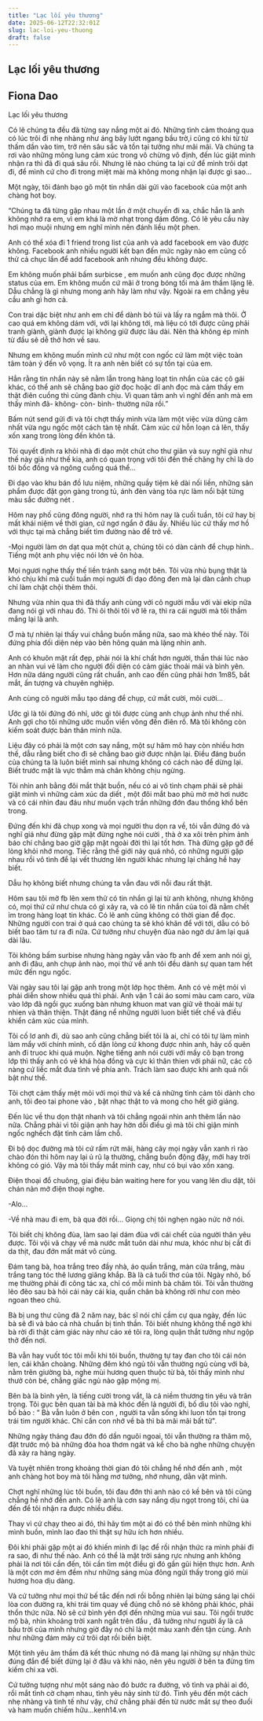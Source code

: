 ```yaml
---
title: "Lạc lối yêu thương"
date: 2025-06-12T22:32:01Z
slug: lac-loi-yeu-thuong
draft: false
---
```


## Lạc lối yêu thương

## Fiona Dao

Lạc lối yêu thương

Có lẽ chúng ta đều đã từng say nắng một ai đó. Những tình cảm thoáng qua có lúc trôi đi nhẹ nhàng như áng bây lướt ngang bầu trờ,i cũng có khi từ từ thấm dần vào tim, trở nên sâu sắc và tồn tại tưởng như mãi mãi.
Và chúng ta rơi vào những mông lung cảm xúc trong vô chừng vô định, đến lúc giật mình nhận ra thì đã đi quá sâu rồi. Nhưng lẽ nào chúng ta lại cứ để mình trôi dạt đi, để mình cứ cho đi trong miệt mài mà không mong nhận lại được gì sao…
 
Một ngày, tôi đánh bạo gõ một tin nhắn dài gửi vào facebook của một anh chàng hot boy.
 
“Chúng ta đã từng gặp nhau một lần ở một chuyến đi xa, chắc hẳn là anh không nhớ ra em, vì em khá là mờ nhạt trong đám đông. Có lẽ yêu cầu này hơi mạo muội nhưng em nghĩ mình nên đánh liều một phen. 
 
Anh có thể xóa đi 1 friend trong list của anh và add facebook em vào được không. Facebook anh nhiều người kết bạn đến mức ngày nào em cũng cố thử cả chục lần để add facebook anh nhưng đều không được.
 
Em không muốn phải bấm surbicse , em muốn anh cũng đọc được những status của em. Em không muốn cứ mãi ở trong bóng tối mà âm thầm lặng lẽ. Dẫu chẳng là gì nhưng mong anh hãy làm như vậy.
Ngoài ra em chẳng yêu cầu anh gì hơn cả.
 
Con trai dặc biệt như anh em chỉ để dành bỏ túi và lấy ra ngắm mà thôi. Ở cao quá em không dám với, với lại không tới, mà liệu có tới được cũng phải tranh giành, giành được lại không giữ được lâu dài. Nên thà không ép mình từ đầu sẽ dễ thở hơn về sau.
 
Nhưng em không muốn mình cứ như một con ngốc cứ làm một việc toàn tâm toàn ý đến vô vọng. Ít ra anh nên biết có sự tồn tại của em.
 
Hẳn rằng tin nhắn này sẽ nằm lẫn trong hàng loạt tin nhắn của các cô gái khác, có thể anh sẽ chẳng bao giờ đọc hoặc dĩ anh đọc mà cảm thấy em thật điên cuồng thì cũng đành chịu. Vì quan tâm anh vì nghĩ đến anh mà em thấy mình đã- không- còn- bình- thường nữa rồi.”
 
Bấm nút send gửi đi và tôi chợt thấy mình vừa làm một việc vừa dũng cảm nhất vừa ngu ngốc một cách tàn tệ nhất. Cảm xúc cứ hỗn loạn cả lên, thấy xốn xang trong lòng đến khôn tả.
 
Tôi quyết định ra khỏi nhà đi dạo một chút cho thư giãn và suy nghĩ giả như thế này giả như thế kia, anh có quan trọng với tôi đến thế chăng hy chỉ là do tôi bốc đồng và ngông cuồng quá thể…
 
Đi dạo vào khu bán đồ lưu niệm, những quầy tiệm kê dài nối liền, những sản phẩm được đặt gọn gàng trong tủ, ánh đèn vàng tỏa rực làm nổi bật từng màu sắc đường nét . 
 
Hôm nay phố cũng đông người, nhớ ra thì hôm nay là cuối tuần, tôi cứ hay bị mất khái niệm về thời gian, cứ ngơ ngẩn ở đâu ấy. Nhiều lúc cứ thấy mơ hồ với thực tại mà chẳng biết tìm đường nào để trở về.
 
-Mọi người làm ơn dạt qua một chút ạ, chúng tôi có dàn cảnh để chụp hình.. Tiếng một anh phụ việc nói lớn vẻ ôn hòa.
 
Mọi ngươi nghe thấy thế liền tránh sang một bên. Tôi vừa nhủ bụng thật là khó chịu khi mà cuối tuần mọi người đi dạo đông đen mà lại dàn cảnh chup chỉ làm chật chội thêm thôi.
 
Nhưng vừa nhìn qua thì đã thấy anh cùng với cô người mẫu với vài ekip nữa đang nói gì với nhau đó. Thì ôi thôi tôi vỡ lẽ ra, thì ra cái người mà tôi thầm mắng lại là anh.
 
Ơ mà tự nhiên lại thấy vui chẳng buồn mắng nữa, sao mà khéo thế này. Tôi đứng phía đối diện nép vào bên hông quán mà lặng nhìn anh.
 
Anh có khuôn mặt rất đẹp, phải nói là khí chất hơn người, thần thái lúc nào an nhàn vui vẻ làm cho người đối diện có cảm giác thoải mái và bình yên. Hơn nữa dáng người cũng rất chuẩn, anh cao đến cũng phải hơn 1m85, bắt mắt, ấn tượng và chuyên nghiệp.
 
Anh cùng cô người mẫu tạo dáng để chụp, cứ mắt cười, môi cười...
 
Ước gì là tôi đứng đó nhỉ, ước gì tôi được cùng anh chụp ảnh như thế nhỉ. Anh gợi cho tôi những ước muốn viển vông đến điên rồ. Mà tôi không còn kiếm soát được bản thân mình nữa.
 
Liệu đây có phải là một cơn say nắng, một sự hâm mô hay còn nhiều hơn thế, dẫu rằng biết cho đi sẽ chẳng bao giờ được nhận lại. Điều đáng buồn của chúng ta là luôn biết mình sai nhưng không có cách nào để dừng lại. Biết trước mặt là vực thẳm mà chân không chịu ngừng.
 
Tôi nhìn anh bằng đôi mắt thật buồn, nếu có ai vô tình chạm phải sẽ phải giật mình vì những cảm xúc da diết , một đôi mắt bao phủ mờ mờ hơi nước và có cái nhìn đau đáu như muốn vạch trần những đớn đau thống khổ bên trong.
 
Đứng đến khi đã chụp xong và mọi người thu dọn ra về, tôi vẫn đứng đó và nghĩ giá như đừng gặp mặt đừng nghe nói cười , thà ở xa xôi trên phim ảnh báo chí chẳng bao giờ gặp mặt ngoài đời thì lại tốt hơn. Thà đừng gặp gỡ để lòng khỏi nhớ mong. Tiếc rằng thế giới này quá nhỏ, có những người gặp nhau rồi vô tình để lại vết thương lên người khác nhưng lại chẳng hề hay biết.
 
Dẫu họ không biết nhưng chúng ta vẫn đau với nỗi đau rất thật.
                                           
Hôm sau tôi mở fb lên xem thử có tin nhắn gì lại từ anh không, nhưng không có, mọi thứ cứ như chưa có gì xảy ra, và có lẽ tin nhắn của toi đã nằm chết ỉm trong hàng loạt tin khác. Có lẽ anh cũng không có thời gian để đọc.
Những người con trai ở quá cao chúng ta sẽ khó khăn để với tới, dẫu có bỏ biết bao tâm tư ra đi nữa. Cứ tưởng như chuyện đùa nào ngờ dư âm lại quá dài lâu.
 
Tôi không bấm surbise nhưng hàng ngày vẫn vào fb anh để xem anh nói gì, anh đi đâu, anh chụp ảnh nào, mọi thứ về anh tôi đều dành sự quan tam hết mức đến ngu ngốc.
 
Vài ngày sau tôi lại gặp anh trong một lớp học thêm. Anh có vẻ mệt mỏi vì phải diễn show nhiều quá thì phải. Anh vận 1 cái áo somi màu cam caro, vừa vào lớp đã ngồi gục xuống bàn  nhưng khuon mat van giữ vẽ thoải mái tự nhien và thân thiện. Thật đáng nể những người luon biết tiết chế và điều khiển cảm xúc của mình.
 
Tôi cố lơ anh đi, dù sao anh cũng chẳng biết tôi là ai, chỉ có tôi tự làm mình làm mẩy với chính mình, cố dặn lòng cứ khong được nhìn anh, hãy cố quên anh đi truoc khi quá muộn.  Nghe tiếng anh nói cười với mấy cô bạn trong lớp thì thấy anh có vẻ khá hòa đồng và cực kì thân thien với phái nữ, các cô nàng cứ liếc mắt đưa tình về phía anh. Trách làm sao được khi anh quá nổi bật như thế.
 
Tôi chợt cảm thấy mệt mỏi với mọi thứ và kể cả những tình cảm tôi dành cho anh, tôi đeo tai phone vào , bật nhạc thật to và mong cho hết giờ giảng.
 
Đến lúc về thu dọn thật nhanh và tôi chẳng ngoái nhìn anh thêm lần nào nữa. Chẳng phải vì tôi giận anh hay hờn dỗi điều gì mà tôi chỉ giận minh ngốc nghếch đặt tình cảm lầm chỗ.
 
Đi bộ dọc đường mà tôi cứ rấm rứt mãi, hàng cây mọi ngày vẫn xanh rì rào chào đón thì hôm nay lại ủ rũ lạ thường, chẳng buồn động đậy, mới hay trời không có gió. Vậy mà tôi thấy mắt mình cay, như có bụi vào xốn xang.
 
Điện thoại đổ chuông, giai điệu bản waiting here for you vang lên dìu dặt, tôi chán nản mở điện thoại nghe.
 
-Alo…
 
-Về nhà mau đi em, bà qua đời rồi… Giọng chị tôi nghẹn ngào nức nở nói.
 
Tôi biết chị không đùa, làm sao lại dám đùa với cái chết của người thân yêu được. Tôi vội vã chạy về mà nước mắt tuôn dài như mưa, khóc như bị cắt đi da thịt, đau đớn mất mát vô cùng.
 
Đám tang bà, hoa trắng treo đầy nhà, áo quần trắng, màn cửa trắng, màu trắng tang tóc thê lương giăng khắp.
Bà là cả tuổi thơ của tôi. Ngày nhỏ, bố mẹ thường phải đi công tác xa, chỉ có mỗi mình bà chăm tôi. Tôi vẫn thường lẽo đẽo sau bà hỏi cái này cái kia, quấn chân bà không rời như con mèo ngoan theo chủ.
 
Bà bị ung thư cũng đã 2 năm nay, bác sĩ nói chỉ cầm cự qua ngày, đến lúc bà sẽ đi và bảo cả nhà chuẩn bị tinh thần. Tôi biết nhưng không thể ngờ khi bà rời đi thật cảm giác này như cáo xé tôi ra, lòng quặn thắt tưởng như ngộp thở đến nơi.
 
Bà vẫn hay vuốt tóc tôi mỗi khi tôi buồn, thường tự tay đan cho tôi cái nón len, cái khăn choàng. Những đêm khó ngủ tôi vẫn thường ngủ cùng với bà, nằm trên giường bà, nghe mùi hương quen thuộc từ bà, tôi thấy mình như thưở còn bé, chẳng giấc ngủ nào gặp mộng mị.
 
Bên bà là bình yên, là tiếng cười trong vắt, là cả niềm thương tin yêu và trân trọng.  Tôi gục bên quan tài bà mà khóc đến lả người đi, bố dìu tôi vào nghỉ, bố bảo : “ Bà vẫn luôn ở bên con , người ta vẫn sống khi luon tồn tại trong trái tim người khác. Chỉ cần con nhớ về bà thì bà mãi mãi bất tử".
 
Những ngày tháng đau đớn đó dần nguôi ngoai, tôi vẫn thường ra thăm mộ, đặt trước mộ bà những đóa hoa thơm ngát và kể cho bà nghe những chuyện đã xảy ra hàng ngày.
 
Và tuyệt nhiên trong khoảng thời gian đó tôi chẳng hề nhớ đến anh , một anh chàng hot boy mà tôi hằng mơ tưởng, nhớ nhung, dằn vặt mình.
 
Chợt nghĩ những lúc tôi buồn, tôi đau đớn thì anh nào có kề bên và tôi cũng chẳng hề nhớ đến anh. Có lẽ anh là cơn say nắng dịu ngọt trong tôi, chỉ ùa đến để tôi nhận ra được nhiều điều.
 
Thay vì cứ chạy theo ai đó, thì hãy tìm một ai đó có thể bên mình những khi mình buồn, mình lao đao thì thật sự hữu ích hơn nhiều.
 
Đôi khi phải gặp một ai đó khiến mình đi lạc để rồi nhận thức ra mình phải đi ra sao, đi như thế nào. Anh có thể là mặt trời sáng rực nhưng anh không phải là nơi tôi cần đến, tôi cần tìm một điều gì đó gần gũi hiện thực hơn. Anh là một cơn mơ êm đềm như những sáng mùa đông ngửi thấy trong gió mùi hương hoa dịu dàng.
 
Và cứ tưởng như mọi thứ bế tắc đến nơi rồi bỗng nhiên lại bừng sáng lại chói lòa con đường ra, khi trái tim quay về đúng chỗ nó sẽ không phải khóc, phải thổn thức nữa. Nó sẽ cứ bình yên đợi đến những mùa vui sau.
Tôi ngồi trước mộ bà, nhìn khoảng trời xanh ngắt trên đầu , đã tưởng như người ấy là cả bầu trời của mình nhưng giờ đây nó chỉ là một màu xanh đến tận cùng. Anh như những đám mây cứ trôi dạt rồi biền biệt.
 
Một tình yêu âm thầm đã kết thúc nhưng nó đã mang lại những sự nhận thức đúng đắn để biết dừng lại ở đâu và khi nào, nên yêu người ở bên ta đừng tìm kiếm chi xa vời.
 
Cứ tưởng tượng như một sáng nào đó bước ra đường, vô tình va phải ai đó, rồi mắt tình cờ chạm nhau, tình yêu nảy sinh từ đó. Tình yêu đến một cách nhẹ nhàng và tinh tế như vậy, chứ chẳng phải đến từ nước mắt sự theo đuổi và ham muốn chiếm hữu…kenh14.vn